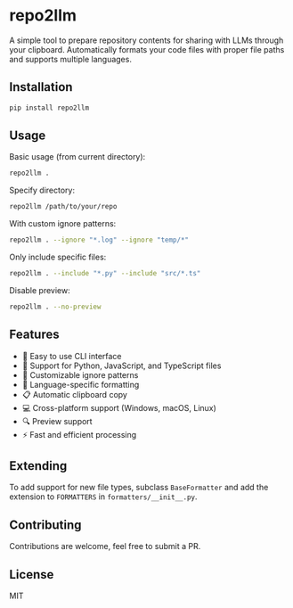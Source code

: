 # repo2llm

A simple tool to prepare repository contents for sharing with LLMs through your clipboard. Automatically formats your code files with proper file paths and supports multiple languages.

## Installation

```bash
pip install repo2llm
```

## Usage

Basic usage (from current directory):
```bash
repo2llm .
```

Specify directory:
```bash
repo2llm /path/to/your/repo
```

With custom ignore patterns:
```bash
repo2llm . --ignore "*.log" --ignore "temp/*"
```

Only include specific files:
```bash
repo2llm . --include "*.py" --include "src/*.ts"
```

Disable preview:
```bash
repo2llm . --no-preview
```

## Features

- 🚀 Easy to use CLI interface
- 📁 Support for Python, JavaScript, and TypeScript files
- 🎯 Customizable ignore patterns
- 🎨 Language-specific formatting
- 📋 Automatic clipboard copy
- 💻 Cross-platform support (Windows, macOS, Linux)
- 🔍 Preview support
- ⚡ Fast and efficient processing

## Extending

To add support for new file types, subclass `BaseFormatter` and add the extension to `FORMATTERS` in `formatters/__init__.py`.

## Contributing

Contributions are welcome, feel free to submit a PR.

## License

MIT